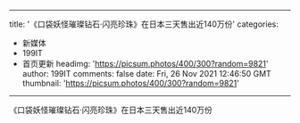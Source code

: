 
---
title: '《口袋妖怪璀璨钻石·闪亮珍珠》在日本三天售出近140万份'
categories: 
 - 新媒体
 - 199IT
 - 首页更新
headimg: 'https://picsum.photos/400/300?random=9821'
author: 199IT
comments: false
date: Fri, 26 Nov 2021 12:46:50 GMT
thumbnail: 'https://picsum.photos/400/300?random=9821'
---

<div>   
《口袋妖怪璀璨钻石·闪亮珍珠》在日本三天售出近140万份  
</div>
            
